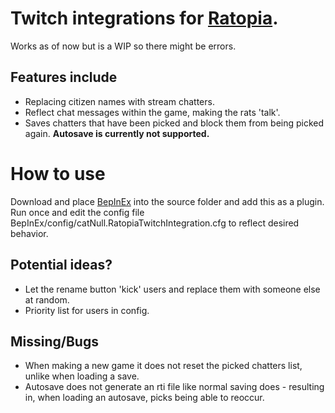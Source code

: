 # Twitch integrations for [Ratopia](https://store.steampowered.com/app/2244130/Ratopia/).
Works as of now but is a WIP so there might be errors.

## Features include
* Replacing citizen names with stream chatters.
* Reflect chat messages within the game, making the rats 'talk'.
* Saves chatters that have been picked and block them from being picked again. **Autosave is currently not supported.**

# How to use
Download and place [BepInEx](https://github.com/BepInEx/BepInEx) into the source folder and add this as a plugin.
Run once and edit the config file BepInEx/config/catNull.RatopiaTwitchIntegration.cfg to reflect desired behavior.

## Potential ideas?
* Let the rename button 'kick' users and replace them with someone else at random.
* Priority list for users in config.

## Missing/Bugs
* When making a new game it does not reset the picked chatters list, unlike when loading a save.
* Autosave does not generate an rti file like normal saving does - resulting in, when loading an autosave, picks being able to reoccur.
